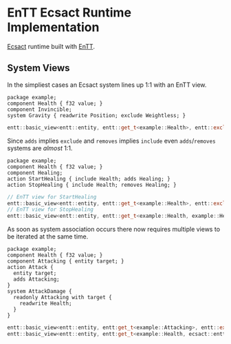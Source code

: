 # EnTT Ecsact Runtime Implementation

[Ecsact](https://ecsact.dev) runtime built with [EnTT](https://github.com/skypjack/entt).

## System Views

In the simpliest cases an Ecsact system lines up 1:1 with an EnTT view.

```ecsact
package example;
component Health { f32 value; }
component Invincible;
system Gravity { readwrite Position; exclude Weightless; }
```

```cpp
entt::basic_view<entt::entity, entt::get_t<example::Health>, entt::exclude_t<example::Invincible>>
```

Since `adds` implies `exclude` and `removes` implies `include` even `adds`/`removes` systems are _almost_ 1:1.

```ecsact
package example;
component Health { f32 value; }
component Healing;
action StartHealing { include Health; adds Healing; }
action StopHealing { include Health; removes Healing; }
```

```cpp
// EnTT view for StartHealing
entt::basic_view<entt::entity, entt::get_t<example::Health>, entt::exclude_t<example::Healing>>
// EnTT view for StopHealing
entt::basic_view<entt::entity, entt::get_t<example::Health, example::Healing>, entt::exclude_t<>>
```

As soon as system association occurs there now requires multiple views to be iterated at the same time.

```ecsact
package example;
component Health { f32 value; }
component Attacking { entity target; }
action Attack {
  entity target;
  adds Attacking;
}
system AttackDamage {
  readonly Attacking with target {
    readwrite Health;
  }
}
```

```cpp
entt::basic_view<entt::entity, entt:get_t<example::Attacking>, entt::exclude_t<>>
entt::basic_view<entt::entity, entt:get_t<example::Health, ecsact::entt::association<example::Attacking, 0/*target*/>>, entt::exclude_t<>>
```

